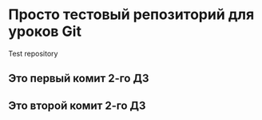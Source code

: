 # Просто тестовый репозиторий для уроков Git
Test repository

## Это первый комит 2-го ДЗ

## Это второй комит 2-го ДЗ